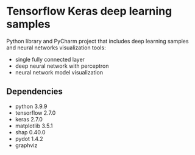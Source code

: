 # Tensorflow Keras deep learning samples

Python library and PyCharm project that includes deep learning samples and neural networks visualization tools:

- single fully connected layer
- deep neural network with perceptron
- neural network model visualization

## Dependencies

- python 3.9.9
- tensorflow 2.7.0
- keras 2.7.0
- matplotlib 3.5.1
- shap 0.40.0
- pydot 1.4.2
- graphviz
